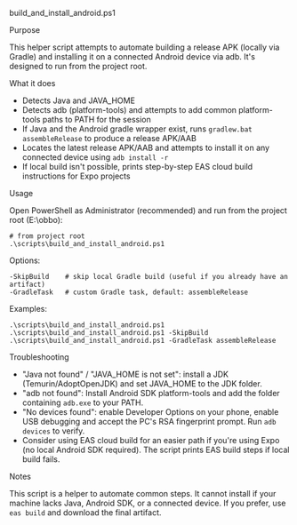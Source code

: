 build_and_install_android.ps1

Purpose

This helper script attempts to automate building a release APK (locally via Gradle) and installing it on a connected Android device via adb. It's designed to run from the project root.

What it does

- Detects Java and JAVA_HOME
- Detects adb (platform-tools) and attempts to add common platform-tools paths to PATH for the session
- If Java and the Android gradle wrapper exist, runs `gradlew.bat assembleRelease` to produce a release APK/AAB
- Locates the latest release APK/AAB and attempts to install it on any connected device using `adb install -r`
- If local build isn't possible, prints step-by-step EAS cloud build instructions for Expo projects

Usage

Open PowerShell as Administrator (recommended) and run from the project root (E:\obbo):

    # from project root
    .\scripts\build_and_install_android.ps1

Options:

    -SkipBuild    # skip local Gradle build (useful if you already have an artifact)
    -GradleTask   # custom Gradle task, default: assembleRelease

Examples:

    .\scripts\build_and_install_android.ps1
    .\scripts\build_and_install_android.ps1 -SkipBuild
    .\scripts\build_and_install_android.ps1 -GradleTask assembleRelease

Troubleshooting

- "Java not found" / "JAVA_HOME is not set": install a JDK (Temurin/AdoptOpenJDK) and set JAVA_HOME to the JDK folder.
- "adb not found": Install Android SDK platform-tools and add the folder containing `adb.exe` to your PATH.
- "No devices found": enable Developer Options on your phone, enable USB debugging and accept the PC's RSA fingerprint prompt. Run `adb devices` to verify.
- Consider using EAS cloud build for an easier path if you're using Expo (no local Android SDK required). The script prints EAS build steps if local build fails.

Notes

This script is a helper to automate common steps. It cannot install if your machine lacks Java, Android SDK, or a connected device. If you prefer, use `eas build` and download the final artifact.

